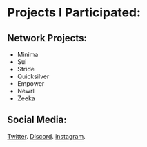 # Projects I Participated:

## Network Projects:

- Minima
- Sui
- Stride
- Quicksilver
- Empower
- Newrl
- Zeeka

## Social Media:
[Twitter](https://twitter.com/cryptoyatko).
[Discord](yatko.k110#0492).
[instagram](https://www.instagram.com/yatko_k/).

